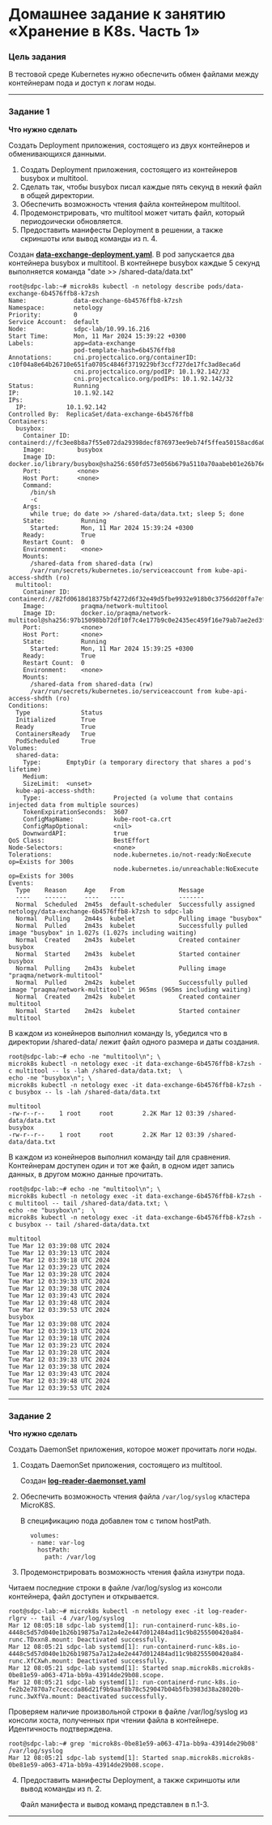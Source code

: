 # Домашнее задание к занятию «Хранение в K8s. Часть 1»

### Цель задания

В тестовой среде Kubernetes нужно обеспечить обмен файлами между контейнерам пода и доступ к логам ноды.

------

### Задание 1 

**Что нужно сделать**

Создать Deployment приложения, состоящего из двух контейнеров и обменивающихся данными.

1. Создать Deployment приложения, состоящего из контейнеров busybox и multitool.
2. Сделать так, чтобы busybox писал каждые пять секунд в некий файл в общей директории.
3. Обеспечить возможность чтения файла контейнером multitool.
4. Продемонстрировать, что multitool может читать файл, который периодоически обновляется.
5. Предоставить манифесты Deployment в решении, а также скриншоты или вывод команды из п. 4.

Создан [**data-exchange-deployment.yaml**](./files/data-exchange-deployment.yaml).
В pod запускается два контейнера busybox и multitool.
В контейнере  busybox каждые 5 секунд выполняется команда "date >> /shared-data/data.txt" 
```
root@sdpc-lab:~# microk8s kubectl -n netology describe pods/data-exchange-6b4576ffb8-k7zsh
Name:             data-exchange-6b4576ffb8-k7zsh
Namespace:        netology
Priority:         0
Service Account:  default
Node:             sdpc-lab/10.99.16.216
Start Time:       Mon, 11 Mar 2024 15:39:22 +0300
Labels:           app=data-exchange
                  pod-template-hash=6b4576ffb8
Annotations:      cni.projectcalico.org/containerID: c10f04a8e64b26710e651fa0705c4846f3719229bf3ccf727de17fc3ad8eca6d
                  cni.projectcalico.org/podIP: 10.1.92.142/32
                  cni.projectcalico.org/podIPs: 10.1.92.142/32
Status:           Running
IP:               10.1.92.142
IPs:
  IP:           10.1.92.142
Controlled By:  ReplicaSet/data-exchange-6b4576ffb8
Containers:
  busybox:
    Container ID:  containerd://fc3ee8b8a7f55e072da29398decf876973ee9eb74f5ffea50158acd6a0057e73
    Image:         busybox
    Image ID:      docker.io/library/busybox@sha256:650fd573e056b679a5110a70aabeb01e26b76e545ec4b9c70a9523f2dfaf18c6
    Port:          <none>
    Host Port:     <none>
    Command:
      /bin/sh
      -c
    Args:
      while true; do date >> /shared-data/data.txt; sleep 5; done
    State:          Running
      Started:      Mon, 11 Mar 2024 15:39:24 +0300
    Ready:          True
    Restart Count:  0
    Environment:    <none>
    Mounts:
      /shared-data from shared-data (rw)
      /var/run/secrets/kubernetes.io/serviceaccount from kube-api-access-shdth (ro)
  multitool:
    Container ID:   containerd://82fd0618d18375bf4272d6f32e49d5fbe9932e918b0c3756dd20ffa7ef85ddaf
    Image:          praqma/network-multitool
    Image ID:       docker.io/praqma/network-multitool@sha256:97b15098bb72df10f7c4e177b9c0e2435ec459f16e79ab7ae2ed3f1eb0e79d19
    Port:           <none>
    Host Port:      <none>
    State:          Running
      Started:      Mon, 11 Mar 2024 15:39:25 +0300
    Ready:          True
    Restart Count:  0
    Environment:    <none>
    Mounts:
      /shared-data from shared-data (rw)
      /var/run/secrets/kubernetes.io/serviceaccount from kube-api-access-shdth (ro)
Conditions:
  Type              Status
  Initialized       True
  Ready             True
  ContainersReady   True
  PodScheduled      True
Volumes:
  shared-data:
    Type:       EmptyDir (a temporary directory that shares a pod's lifetime)
    Medium:
    SizeLimit:  <unset>
  kube-api-access-shdth:
    Type:                    Projected (a volume that contains injected data from multiple sources)
    TokenExpirationSeconds:  3607
    ConfigMapName:           kube-root-ca.crt
    ConfigMapOptional:       <nil>
    DownwardAPI:             true
QoS Class:                   BestEffort
Node-Selectors:              <none>
Tolerations:                 node.kubernetes.io/not-ready:NoExecute op=Exists for 300s
                             node.kubernetes.io/unreachable:NoExecute op=Exists for 300s
Events:
  Type    Reason     Age    From               Message
  ----    ------     ----   ----               -------
  Normal  Scheduled  2m45s  default-scheduler  Successfully assigned netology/data-exchange-6b4576ffb8-k7zsh to sdpc-lab
  Normal  Pulling    2m44s  kubelet            Pulling image "busybox"
  Normal  Pulled     2m43s  kubelet            Successfully pulled image "busybox" in 1.027s (1.027s including waiting)
  Normal  Created    2m43s  kubelet            Created container busybox
  Normal  Started    2m43s  kubelet            Started container busybox
  Normal  Pulling    2m43s  kubelet            Pulling image "praqma/network-multitool"
  Normal  Pulled     2m42s  kubelet            Successfully pulled image "praqma/network-multitool" in 965ms (965ms including waiting)
  Normal  Created    2m42s  kubelet            Created container multitool
  Normal  Started    2m42s  kubelet            Started container multitool
```
В каждом из конейнеров выполнил команду ls, убедился что в директории /shared-data/ лежит файл одного размера и даты создания. 
```
root@sdpc-lab:~# echo -ne "multitool\n"; \
microk8s kubectl -n netology exec -it data-exchange-6b4576ffb8-k7zsh -c multitool -- ls -lah /shared-data/data.txt;  \
echo -ne "busybox\n"; \
microk8s kubectl -n netology exec -it data-exchange-6b4576ffb8-k7zsh -c busybox -- ls -lah /shared-data/data.txt

multitool
-rw-r--r--    1 root     root        2.2K Mar 12 03:39 /shared-data/data.txt
busybox
-rw-r--r--    1 root     root        2.2K Mar 12 03:39 /shared-data/data.txt
```
В каждом из конейнеров выполнил команду tail для сравнения. Контейнерам доступен один и тот же файл, в одном идет запись данных, в другом можно данные прочитать.
```
root@sdpc-lab:~# echo -ne "multitool\n"; \
microk8s kubectl -n netology exec -it data-exchange-6b4576ffb8-k7zsh -c multitool -- tail /shared-data/data.txt; \
echo -ne "busybox\n";  \
microk8s kubectl -n netology exec -it data-exchange-6b4576ffb8-k7zsh -c busybox -- tail /shared-data/data.txt

multitool
Tue Mar 12 03:39:08 UTC 2024
Tue Mar 12 03:39:13 UTC 2024
Tue Mar 12 03:39:18 UTC 2024
Tue Mar 12 03:39:23 UTC 2024
Tue Mar 12 03:39:28 UTC 2024
Tue Mar 12 03:39:33 UTC 2024
Tue Mar 12 03:39:38 UTC 2024
Tue Mar 12 03:39:43 UTC 2024
Tue Mar 12 03:39:48 UTC 2024
Tue Mar 12 03:39:53 UTC 2024
busybox
Tue Mar 12 03:39:08 UTC 2024
Tue Mar 12 03:39:13 UTC 2024
Tue Mar 12 03:39:18 UTC 2024
Tue Mar 12 03:39:23 UTC 2024
Tue Mar 12 03:39:28 UTC 2024
Tue Mar 12 03:39:33 UTC 2024
Tue Mar 12 03:39:38 UTC 2024
Tue Mar 12 03:39:43 UTC 2024
Tue Mar 12 03:39:48 UTC 2024
Tue Mar 12 03:39:53 UTC 2024
```

------

### Задание 2

**Что нужно сделать**

Создать DaemonSet приложения, которое может прочитать логи ноды.

1. Создать DaemonSet приложения, состоящего из multitool.

	Создан [**log-reader-daemonset.yaml**](./files/log-reader-daemonset.yaml) 

2. Обеспечить возможность чтения файла `/var/log/syslog` кластера MicroK8S.

	В спецификацию пода добавлен том с типом hostPath.
```
      volumes:
      - name: var-log
        hostPath:
          path: /var/log
```

3. Продемонстрировать возможность чтения файла изнутри пода.

Читаем последние строки в файле /var/log/syslog из консоли контейнера, файл доступен и открывается.
```
root@sdpc-lab:~# microk8s kubectl -n netology exec -it log-reader-rlgrv -- tail -4 /var/log/syslog
Mar 12 08:05:18 sdpc-lab systemd[1]: run-containerd-runc-k8s.io-4448c5d57d040e1b26b19875a7a12a4e2e447d012484ad11c9b8255500420a84-runc.TDxxn8.mount: Deactivated successfully.
Mar 12 08:05:21 sdpc-lab systemd[1]: run-containerd-runc-k8s.io-4448c5d57d040e1b26b19875a7a12a4e2e447d012484ad11c9b8255500420a84-runc.XfCXwh.mount: Deactivated successfully.
Mar 12 08:05:21 sdpc-lab systemd[1]: Started snap.microk8s.microk8s-0be81e59-a063-471a-bb9a-43914de29b08.scope.
Mar 12 08:05:21 sdpc-lab systemd[1]: run-containerd-runc-k8s.io-fe2b2e7870a7c7ceccda86d21f9b9aaf8b78c529047b04b5fb3983d38a28020b-runc.3wXfVa.mount: Deactivated successfully.
```
Проверяем наличие произвольной строки в файле /var/log/syslog из консоли хоста, полученных при чтении файла в контейнере. Идентичность подтверждена.
```
root@sdpc-lab:~# grep 'microk8s-0be81e59-a063-471a-bb9a-43914de29b08' /var/log/syslog
Mar 12 08:05:21 sdpc-lab systemd[1]: Started snap.microk8s.microk8s-0be81e59-a063-471a-bb9a-43914de29b08.scope.
```
4. Предоставить манифесты Deployment, а также скриншоты или вывод команды из п. 2.

	Файл манифеста и вывод команд представлен в п.1-3.

------
